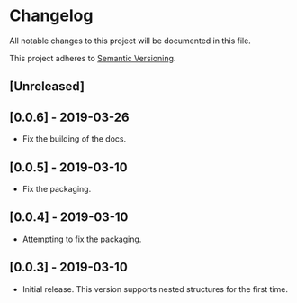 # Changelog

All notable changes to this project will be documented in this file.

This project adheres to [Semantic Versioning](https://semver.org/spec/v2.0.0.html).

## [Unreleased]

## [0.0.6] - 2019-03-26
- Fix the building of the docs.

## [0.0.5] - 2019-03-10
- Fix the packaging.

## [0.0.4] - 2019-03-10
- Attempting to fix the packaging.

## [0.0.3] - 2019-03-10
- Initial release. This version supports nested structures for the first time.

